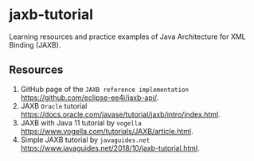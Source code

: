 # jaxb-tutorial

Learning resources and practice examples of Java Architecture for XML Binding (JAXB).

## Resources

1. GitHub page of the `JAXB reference implementation` https://github.com/eclipse-ee4j/jaxb-api/.
2. JAXB `Oracle` tutorial https://docs.oracle.com/javase/tutorial/jaxb/intro/index.html.
3. JAXB with Java 11 tutorial by `vogella` https://www.vogella.com/tutorials/JAXB/article.html.
4. Simple JAXB tutorial by `javaguides.net` https://www.javaguides.net/2018/10/jaxb-tutorial.html.